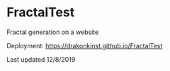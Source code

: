 # FractalTest

Fractal generation on a website

Deployment: https://drakonkinst.github.io/FractalTest

Last updated 12/8/2019
